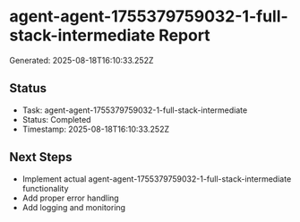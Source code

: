 # agent-agent-1755379759032-1-full-stack-intermediate Report

Generated: 2025-08-18T16:10:33.252Z

## Status
- Task: agent-agent-1755379759032-1-full-stack-intermediate
- Status: Completed
- Timestamp: 2025-08-18T16:10:33.252Z

## Next Steps
- Implement actual agent-agent-1755379759032-1-full-stack-intermediate functionality
- Add proper error handling
- Add logging and monitoring
